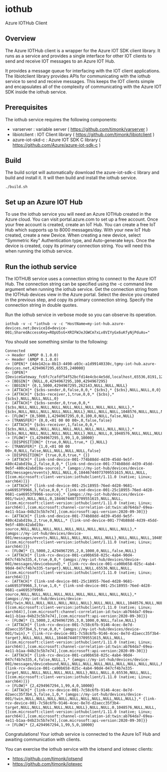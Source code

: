 # iothub
Azure IOTHub Client

## Overview

The Azure IOTHub client is a wrapper for the Azure IOT SDK client library.  It runs as a service and provides a single interface for
other IOT clients to send and receive IOT messages to an Azure IOT Hub.

It provides a message queue for interfacing with the IOT client applications.  The libiotclient library provides APIs for communicating
with the iothub service to send and receive messages.  This keeps the
IOT clients simple and encapsulates all of the complexity of communicating with the Azure IOT SDK inside the iothub service.


## Prerequisites

The iothub service requires the following components:

- varserver : variable server ( https://github.com/tjmonk/varserver )
- libiotclient : IOT Client library ( https://github.com/tjmonk/libiotclient )
- azure-iot-skd-c : Azure IOT SDK C library ( https://github.com/Azure/azure-iot-sdk-c )

## Build

The build script will automatically download the azure-iot-sdk-c library and build and install it.  It will then build and install the iothub service.

```
./build.sh
```

## Set up an Azure IOT Hub

To use the iothub service you will need an Azure IOTHub created in the Azure cloud.  You can visit portal.azure.com to set up a free account.
Once your free account is created, create an IoT Hub.  You can create
a free IoT Hub which supports up to 8000 messages/day.  With your new IoT Hub created, create a new Device.  When creating a new device, select "Symmetric Key" Authentication type, and Auto-generate keys.
Once the device is created, copy its primary connection string.  You will need this when running the iothub service.

## Run the iothub service

The IOTHUB service uses a connection string to connect to the Azure IOT Hub.  The connection string can be specified using the -c command line argument when running the iothub service.  Get the connection string
from the IOTHub devices view in the Azure portal.  Select the device you created in the previous step, and copy its primary connection string.  Specify the connection string in double quotes.

Run the iothub service in verbose mode so you can observe its operation.

```
iothub -v -c "iothub -v -c "HostName=my-iot-hub.azure-devices.net;DeviceId=device-001;SharedAccessKey=ROpU5sG+XRIFWJeJGWCm7xLv8VIYyGx6uKfyNjPduAs="
```

You should see something similar to the following:

```
Connected
-> Header (AMQP 0.1.0.0)
<- Header (AMQP 0.1.0.0)
-> [OPEN]* {4de142ca-8b13-4498-a93c-a1d99140330c,tgmy-iot-hub.azure-devices.net,4294967295,65535,240000}
<- [OPEN]* {DeviceGateway_fc6fc7cafdf54f52bcfd14e4cbc4e5dd,localhost,65536,8191,120000,NULL,NULL,NULL,NULL,NULL}
-> [BEGIN]* {NULL,0,4294967295,100,4294967295}
<- [BEGIN]* {0,1,5000,4294967295,262143,NULL,NULL,NULL}
-> [ATTACH]* {$cbs-sender,0,false,0,0,* {$cbs},* {$cbs},NULL,NULL,0,0}
-> [ATTACH]* {$cbs-receiver,1,true,0,0,* {$cbs},* {$cbs},NULL,NULL,NULL,0}
<- [ATTACH]* {$cbs-sender,0,true,0,0,* {$cbs,NULL,NULL,NULL,NULL,NULL,NULL,NULL,NULL,NULL,NULL},* {$cbs,NULL,NULL,NULL,NULL,NULL,NULL},NULL,NULL,NULL,1048576,NULL,NULL,NULL}
<- [FLOW]* {0,5000,1,4294967295,0,0,100,0,NULL,false,NULL}
-> [TRANSFER]* {0,0,<01 00 00 00>,0,false,false}
<- [ATTACH]* {$cbs-receiver,1,false,0,0,* {$cbs,NULL,NULL,NULL,NULL,NULL,NULL,NULL,NULL,NULL,NULL},* {$cbs,NULL,NULL,NULL,NULL,NULL,NULL},NULL,NULL,0,1048576,NULL,NULL,NULL}
-> [FLOW]* {1,4294967295,1,99,1,0,10000}
<- [DISPOSITION]* {true,0,NULL,true,* {},NULL}
<- [TRANSFER]* {1,0,<01 00 00 00>,0,NULL,false,NULL,NULL,NULL,NULL,false}
-> [DISPOSITION]* {true,0,0,true,* {}}
-> [ATTACH]* {link-snd-device-001-774b88dd-4d39-45dd-9e5f-480c42abd19a,2,false,0,0,* {link-snd-device-001-774b88dd-4d39-45dd-9e5f-480c42abd19a-source},* {amqps://my-iot-hub/devices/device-001/messages/events},NULL,NULL,0,18446744073709551615,NULL,NULL,{[com.microsoft:client-version:iothubclient/1.11.0 (native; Linux; aarch64)]}}
-> [ATTACH]* {link-snd-device-001-25c18955-76ed-4d28-9681-ca46953f9966,3,false,0,0,* {link-snd-device-001-25c18955-76ed-4d28-9681-ca46953f9966-source},* {amqps://my-iot-hub/devices/device-001/twin},NULL,NULL,0,18446744073709551615,NULL,NULL,{[com.microsoft:client-version:iothubclient/1.11.0 (native; Linux; aarch64)],[com.microsoft:channel-correlation-id:twin:ab764da7-69ea-4e11-b1aa-04b23c5b7e74],[com.microsoft:api-version:2020-09-30]}}
<- [ATTACH]* {link-snd-device-001-774b88dd-4d39-45dd-9e5f-480c42abd19a,2,true,0,NULL,* {link-snd-device-001-774b88dd-4d39-45dd-9e5f-480c42abd19a-source,NULL,NULL,NULL,NULL,NULL,NULL,NULL,NULL,NULL,NULL},* {amqps://my-iot-hub/devices/device-001/messages/events,NULL,NULL,NULL,NULL,NULL,NULL},NULL,NULL,NULL,1048576,NULL,NULL,{[com.microsoft:client-version:iothubclient/1.11.0 (native; Linux; aarch64)]}}
<- [FLOW]* {1,5000,2,4294967295,2,0,1000,0,NULL,false,NULL}
-> [ATTACH]* {link-rcv-device-001-ca90b658-025c-4ab4-90d4-047cf4b7e335,4,true,0,0,* {amqps://my-iot-hub/devices/device-001/messages/devicebound},* {link-rcv-device-001-ca90b658-025c-4ab4-90d4-047cf4b7e335-target},NULL,NULL,NULL,65536,NULL,NULL,{[com.microsoft:client-version:iothubclient/1.11.0 (native; Linux; aarch64)]}}
<- [ATTACH]* {link-snd-device-001-25c18955-76ed-4d28-9681-ca46953f9966,3,true,1,0,* {link-snd-device-001-25c18955-76ed-4d28-9681-ca46953f9966-source,NULL,NULL,NULL,NULL,NULL,NULL,NULL,NULL,NULL,NULL},* {amqps://my-iot-hub/devices/device-001/twin,NULL,NULL,NULL,NULL,NULL,NULL},NULL,NULL,NULL,1048576,NULL,NULL,{[com.microsoft:client-version:iothubclient/1.11.0 (native; Linux; aarch64)],[com.microsoft:channel-correlation-id:twin:ab764da7-69ea-4e11-b1aa-04b23c5b7e74],[com.microsoft:api-version:2020-09-30]}}
<- [FLOW]* {1,5000,2,4294967295,3,0,1000,0,NULL,false,NULL}
-> [ATTACH]* {link-rcv-device-001-7c58c6fb-9146-4cec-8e7d-d2aecc35f3b4,5,true,0,0,* {amqps://my-iot-hub/devices/device-001/twin},* {link-rcv-device-001-7c58c6fb-9146-4cec-8e7d-d2aecc35f3b4-target},NULL,NULL,NULL,18446744073709551615,NULL,NULL,{[com.microsoft:client-version:iothubclient/1.11.0 (native; Linux; aarch64)],[com.microsoft:channel-correlation-id:twin:ab764da7-69ea-4e11-b1aa-04b23c5b7e74],[com.microsoft:api-version:2020-09-30]}}
<- [ATTACH]* {link-rcv-device-001-ca90b658-025c-4ab4-90d4-047cf4b7e335,4,false,NULL,1,* {amqps://my-iot-hub/devices/device-001/messages/devicebound,NULL,NULL,NULL,NULL,NULL,NULL,NULL,NULL,NULL,NULL},* {link-rcv-device-001-ca90b658-025c-4ab4-90d4-047cf4b7e335-target,NULL,NULL,NULL,NULL,NULL,NULL},NULL,NULL,0,65536,NULL,NULL,{[com.microsoft:client-version:iothubclient/1.11.0 (native; Linux; aarch64)]}}
-> [FLOW]* {2,4294967294,1,99,4,0,10000}
<- [ATTACH]* {link-rcv-device-001-7c58c6fb-9146-4cec-8e7d-d2aecc35f3b4,5,false,1,0,* {amqps://my-iot-hub/devices/device-001/twin,NULL,NULL,NULL,NULL,NULL,NULL,NULL,NULL,NULL,NULL},* {link-rcv-device-001-7c58c6fb-9146-4cec-8e7d-d2aecc35f3b4-target,NULL,NULL,NULL,NULL,NULL,NULL},NULL,NULL,0,1048576,NULL,NULL,{[com.microsoft:client-version:iothubclient/1.11.0 (native; Linux; aarch64)],[com.microsoft:channel-correlation-id:twin:ab764da7-69ea-4e11-b1aa-04b23c5b7e74],[com.microsoft:api-version:2020-09-30]}}
-> [FLOW]* {2,4294967294,1,99,5,0,10000}
```

Congratulations!  Your iothub service is connected to the Azure IoT Hub and awaiting communication with clients.

You can exercise the iothub service with the iotsend and iotexec clients:

- https://github.com/tjmonk/iotsend
- https://github.com/tjmonk/iotexec

